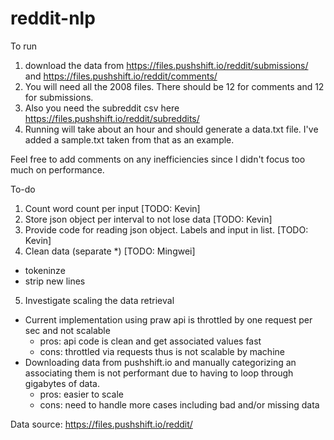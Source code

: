 # reddit-nlp

To run 
1. download the data from https://files.pushshift.io/reddit/submissions/ and https://files.pushshift.io/reddit/comments/
2. You will need all the 2008 files. There should be 12 for comments and 12 for submissions.
3. Also you need the subreddit csv here https://files.pushshift.io/reddit/subreddits/
4. Running will take about an hour and should generate a data.txt file. I've added a sample.txt taken from that as an example.

Feel free to add comments on any inefficiencies since I didn't focus too much on performance.

To-do
1. Count word count per input [TODO: Kevin]
2. Store json object per interval to not lose data [TODO: Kevin]
3. Provide code for reading json object. Labels and input in list. [TODO: Kevin]
4. Clean data (separate *) [TODO: Mingwei]
  - tokeninze
  - strip new lines
5. Investigate scaling the data retrieval 
  - Current implementation using praw api is throttled by one request per sec and not scalable
    - pros: api code is clean and get associated values fast
    - cons: throttled via requests thus is not scalable by machine
  - Downloading data from pushshift.io and manually categorizing an associating them is not performant due to having to loop through gigabytes of data. 
    - pros: easier to scale
    - cons: need to handle more cases including bad and/or missing data
    

Data source: https://files.pushshift.io/reddit/
